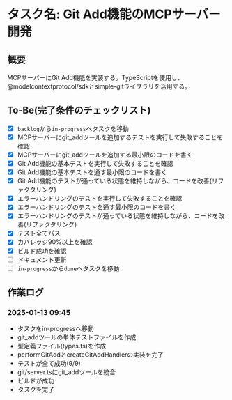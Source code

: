 # タスク名: Git Add機能のMCPサーバー開発

## 概要

MCPサーバーにGit Add機能を実装する。TypeScriptを使用し、@modelcontextprotocol/sdkとsimple-gitライブラリを活用する。

## To-Be(完了条件のチェックリスト)

- [x] `backlog`から`in-progress`へタスクを移動
- [x] MCPサーバーにgit_addツールを追加するテストを実行して失敗することを確認
- [x] MCPサーバーにgit_addツールを追加する最小限のコードを書く
- [x] Git Add機能の基本テストを実行して失敗することを確認
- [x] Git Add機能の基本テストを通す最小限のコードを書く
- [x] Git Add機能のテストが通っている状態を維持しながら、コードを改善(リファクタリング)
- [x] エラーハンドリングのテストを実行して失敗することを確認
- [x] エラーハンドリングのテストを通す最小限のコードを書く
- [x] エラーハンドリングのテストが通っている状態を維持しながら、コードを改善(リファクタリング)
- [x] テスト全てパス
- [x] カバレッジ90%以上を確認
- [x] ビルド成功を確認
- [ ] ドキュメント更新
- [ ] `in-progress`から`done`へタスクを移動

## 作業ログ

### 2025-01-13 09:45
- タスクをin-progressへ移動
- git_addツールの単体テストファイルを作成
- 型定義ファイル(types.ts)を作成
- performGitAddとcreateGitAddHandlerの実装を完了
- テストが全て成功(9/9)
- git/server.tsにgit_addツールを統合
- ビルドが成功
- タスクを完了